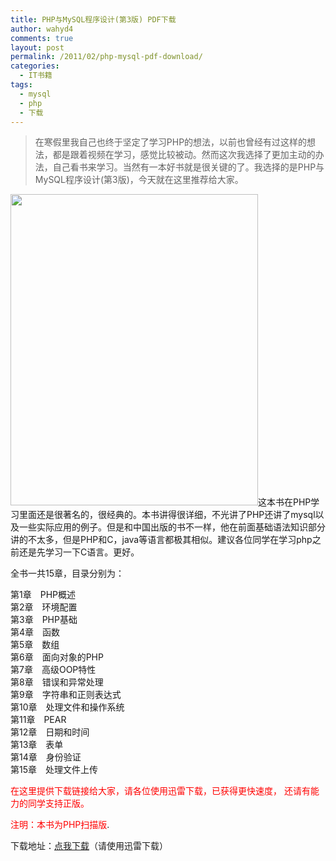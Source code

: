 ```yaml
---
title: PHP与MySQL程序设计(第3版) PDF下载
author: wahyd4
comments: true
layout: post
permalink: /2011/02/php-mysql-pdf-download/
categories:
  - IT书籍
tags:
  - mysql
  - php
  - 下载
---
```

> 在寒假里我自己也终于坚定了学习PHP的想法，以前也曾经有过这样的想法，都是跟着视频在学习，感觉比较被动。然而这次我选择了更加主动的办法，自己看书来学习。当然有一本好书就是很关键的了。我选择的是PHP与MySQL程序设计(第3版)，今天就在这里推荐给大家。

[<img class="aligncenter size-full wp-image-1402" title="22-1_conew1" src="/images/2011/02/22-1_conew1.jpg" alt="" width="396" height="498" />][1]这本书在PHP学习里面还是很著名的，很经典的。本书讲得很详细，不光讲了PHP还讲了mysql以及一些实际应用的例子。但是和中国出版的书不一样，他在前面基础语法知识部分讲的不太多，但是PHP和C，java等语言都极其相似。建议各位同学在学习php之前还是先学习一下C语言。更好。

全书一共15章，目录分别为：

第1章　PHP概述  
第2章　环境配置  
第3章　PHP基础  
第4章　函数  
第5章　数组  
第6章　面向对象的PHP  
第7章　高级OOP特性  
第8章　错误和异常处理  
第9章　字符串和正则表达式  
第10章　处理文件和操作系统  
第11章　PEAR  
第12章　日期和时间  
第13章　表单  
第14章　身份验证  
第15章　处理文件上传

<span style="color: #ff0000;">在这里提供下载链接给大家，请各位使用迅雷下载，已获得更快速度， 还请有能力的同学支持正版。</span>

<span style="color: #ff0000;">注明：本书为PHP扫描版</span>.

下载地址：<a href="ftp://210.51.180.68/bbs/tp05/computer/php/PHP%E4%B8%8EMySQL%E7%A8%8B%E5%BA%8F%E8%AE%BE%E8%AE%A1(%E7%AC%AC3%E7%89%88)_CHS%5Bwww.TopSage.com%5D.zip" target="_blank">点我下载</a>（请使用迅雷下载）

 [1]: /images/2011/02/22-1_conew1.jpg
